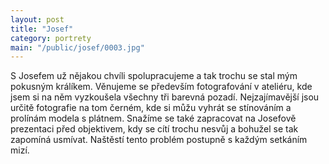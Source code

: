 ```yaml
---
layout: post
title: "Josef"
category: portrety
main: "/public/josef/0003.jpg"
---
```

S Josefem už nějakou chvíli spolupracujeme a tak trochu se stal mým pokusným králíkem. Věnujeme se především fotografování v ateliéru, kde jsem si na něm vyzkoušela všechny tři barevná pozadí. Nejzajímavější jsou určitě fotografie na tom černém, kde si můžu vyhrát se stínováním a prolínám modela s plátnem. Snažíme se také zapracovat na Josefově prezentaci před objektivem, kdy se cítí trochu nesvůj a bohužel se tak zapomíná usmívat. Naštěstí tento problém postupně s každým setkáním mizí.

<img src="/public/josef/0002.jpg" alt="">
<img src="/public/josef/0003.jpg" alt="">
<img src="/public/josef/0008.jpg" alt="">
<img src="/public/josef/0016.jpg" alt="">
<img src="/public/josef/0017.jpg" alt="">
<img src="/public/josef/0018.jpg" alt="">
<img src="/public/josef/0019.jpg" alt="">
